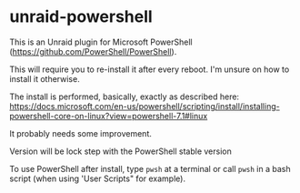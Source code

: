 # unraid-powershell
This is an Unraid plugin for Microsoft PowerShell (https://github.com/PowerShell/PowerShell).

This will require you to re-install it after every reboot. I'm unsure on how to install it otherwise.

The install is performed, basically, exactly as described here: https://docs.microsoft.com/en-us/powershell/scripting/install/installing-powershell-core-on-linux?view=powershell-7.1#linux

It probably needs some improvement.

Version will be lock step with the PowerShell stable version

To use PowerShell after install, type `pwsh` at a terminal or call `pwsh` in a bash script (when using 'User Scripts" for example).
